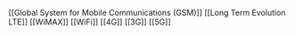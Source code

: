 [[Global System for Mobile Communications (GSM)]]
[[Long Term Evolution LTE]]
[[WiMAX]]
[[WiFi]]
[[4G]]
[[3G]]
[[5G]]